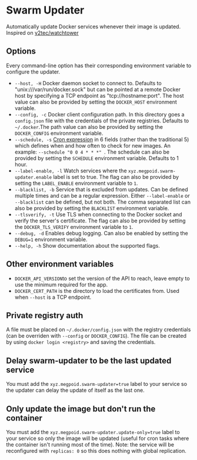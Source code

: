 # Swarm Updater

Automatically update Docker services whenever their image is updated. Inspired on [v2tec/watchtower](https://github.com/v2tec/watchtower)

## Options

Every command-line option has their corresponding environment variable to configure the updater.

* `--host, -H` Docker daemon socket to connect to. Defaults to "unix:///var/run/docker.sock" but can be pointed at a remote Docker host by specifying a TCP endpoint as "tcp://hostname:port". The host value can also be provided by setting the `DOCKER_HOST` environment variable.
* `--config, -c` Docker client configuration path. In this directory goes a `config.json` file with the credentials of the private registries. Defaults to `~/.docker`.The path value can also be provided by setting the `DOCKER_CONFIG` environment variable.
* `--schedule, -s` [Cron expression](https://godoc.org/github.com/robfig/cron#hdr-CRON_Expression_Format) in 6 fields (rather than the traditional 5) which defines when and how often to check for new images. An example: `--schedule "0 0 4 * * *" `. The schedule can also be provided by setting the `SCHEDULE` environment variable. Defaults to 1 hour.
* `--label-enable, -l` Watch services where the `xyz.megpoid.swarm-updater.enable` label is set to true. The flag can also be provided by setting the `LABEL_ENABLE` environment variable to `1`.
* `--blacklist, -b` Service that is excluded from updates. Can be defined multiple times and can be a regular expression. Either `--label-enable` or `--blacklist` can be defined, but not both. The comma separated list can also be provided by setting the `BLACKLIST` environment variable.
* `--tlsverify, -t` Use TLS when connecting to the Docker socket and verify the server's certificate. The flag can also be provided by setting the `DOCKER_TLS_VERIFY` environment variable to `1`.
* `--debug, -d` Enables debug logging. Can also be enabled by setting the `DEBUG=1` environment variable.
* `--help, -h` Show documentation about the supported flags.

## Other environment variables

* `DOCKER_API_VERSION`to set the version of the API to reach, leave empty to use the minimum required for the app.
* `DOCKER_CERT_PATH` is the directory to load the certificates from. Used when `--host` is a TCP endpoint.

## Private registry auth

A file must be placed on `~/.docker/config.json` with the registry credentials (can be overriden with `--config` or `DOCKER_CONFIG`). The file can be created by using `docker login <registry>` and saving the credentials.

## Delay swarm-updater to be the last updated service

You must add the `xyz.megpoid.swarm-updater=true` label to your service so the updater can delay the update of itself as the last one.

## Only update the image but don't run the container

You must add the `xyz.megpoid.swarm-updater.update-only=true` label to your service so only the image will be updated (useful for cron tasks where the container isn't running most of the time). Note: the service will be reconfigured with `replicas: 0` so this does nothing with global replication.
